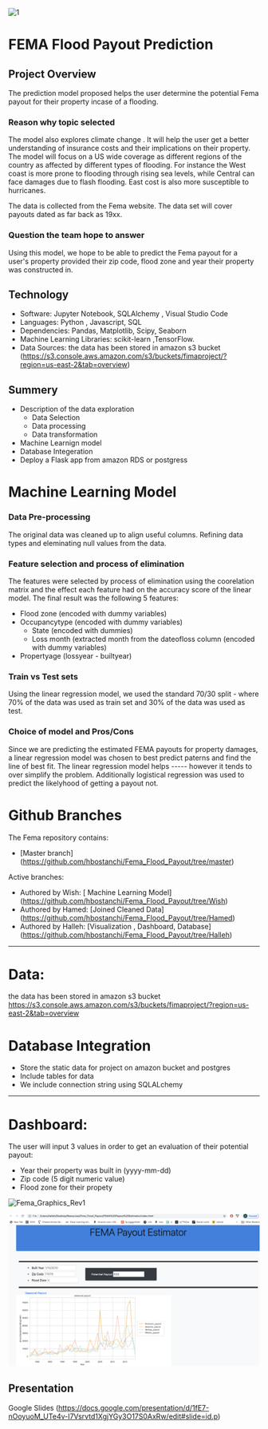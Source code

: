 ![1](https://github.com/hbostanchi/Fima_Flod_Payout/blob/master/pic/Screen%20Shot%202020-03-03%20at%202.44.54%20PM.png)

# FEMA Flood Payout Prediction

## Project Overview
The prediction model proposed helps the user determine the potential Fema payout for their property incase of a flooding.

### Reason why topic selected

The model also explores climate change . It will help the user get a better understanding of insurance costs and their implications on their property. The model will focus on a US wide coverage as different regions of the country as affected by different types of flooding. For instance the West coast is more prone to flooding through rising sea levels, while Central can face damages due to flash flooding. East cost is also more susceptible to hurricanes.

The data is collected from the Fema website. The data set will cover payouts dated as far back as 19xx.

### Question the team hope to answer

Using this model, we hope to be able to predict the Fema payout for a user's property provided their zip code, flood zone and year their property was constructed in.


## Technology 
-	Software: Jupyter Notebook, SQLAlchemy , Visual Studio Code 
-	Languages: Python , Javascript, SQL
-	Dependencies: Pandas, Matplotlib, Scipy, Seaborn
-	Machine Learning Libraries: scikit-learn ,TensorFlow.
-	Data Sources:  the data has been stored in amazon s3 bucket (https://s3.console.aws.amazon.com/s3/buckets/fimaproject/?region=us-east-2&tab=overview)

## Summery
-	Description of the data exploration
 	-  Data Selection
 	-  Data processing
 	-  Data transformation
-	Machine Learnign model
-	Database Integeration
-	Deploy a Flask app from amazon RDS or postgress


# Machine Learning Model

### Data Pre-processing
The original data was cleaned up to align useful columns. Refining data types and eleminating null values from the data.

### Feature selection and process of elimination
The features were selected by process of elimination using the coorelation matrix and the effect each feature had on the accuracy score of the linear model. The final result was the following 5 features:
  - Flood zone (encoded with dummy variables)
  - Occupancytype  (encoded with dummy variables)
	- State (encoded with dummies)
	- Loss month (extracted month from the dateofloss column (encoded with dummy variables)
  - Propertyage (lossyear - builtyear)

### Train vs Test sets
Using the linear regression model, we used the standard 70/30 split - where 70% of the data was used as train set and 30% of the data was used as test.

### Choice of model and Pros/Cons
Since we are predicting the estimated FEMA payouts for property damages, a linear regression model was chosen to best predict paterns and find the line of best fit. The linear regression model helps ----- however it tends to over simplify the problem.
Additionally logistical regression was used to predict the likelyhood of getting a payout not.

# Github Branches 
The Fema repository contains:
-	[Master branch] (https://github.com/hbostanchi/Fema_Flood_Payout/tree/master)

 Active branches:
- Authored by Wish: [ Machine Learning Model] (https://github.com/hbostanchi/Fema_Flood_Payout/tree/Wish)
- Authored by Hamed:  [Joined Cleaned Data] (https://github.com/hbostanchi/Fema_Flood_Payout/tree/Hamed)
- Authored by Halleh: [Visualization , Dashboard, Database] (https://github.com/hbostanchi/Fema_Flood_Payout/tree/Halleh)


----------------------------------------------------------------------------------------------------------------------------------------
# Data:
the data has been stored in amazon s3 bucket https://s3.console.aws.amazon.com/s3/buckets/fimaproject/?region=us-east-2&tab=overview

# Database Integration
-	Store the static data for project on amazon bucket and postgres
-	Include tables for data
-	We include connection string using SQLALchemy

----------------------------------------------------------------------------------------------------------------------------------------
# Dashboard:
The user will input 3 values in order to get an evaluation of their potential payout:
  - Year their property was built in (yyyy-mm-dd)
  - Zip code (5 digit numeric value)
  - Flood zone for their propety

![Fema_Graphics_Rev1](https://github.com/hbostanchi/Fima_Flood_Payout/blob/Wish/Fema_Graphics_Rev1.PNG)

![Fema_dashboard](https://github.com/hbostanchi/Fema_Flood_Payout/blob/Halleh/pic/Screen%20Shot%202020-03-08%20at%204.11.40%20PM.png)

## Presentation
Google Slides (https://docs.google.com/presentation/d/1fE7-nOoyuoM_UTe4v-I7Vsrvtd1XgjYGy3O17S0AxRw/edit#slide=id.p)

